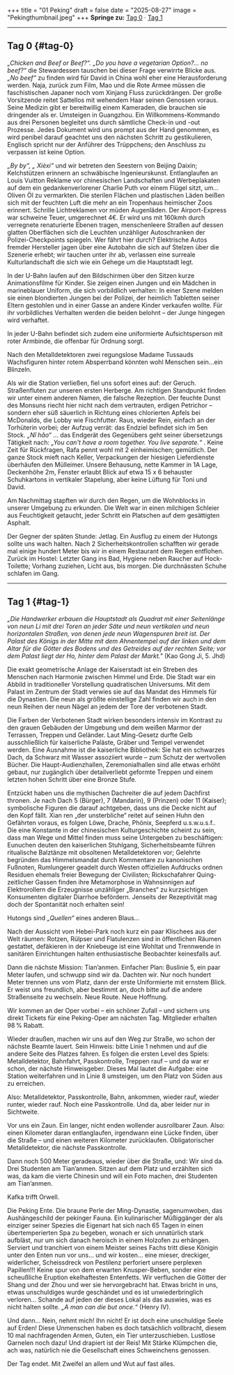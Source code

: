 +++
title = "01 Peking"
draft = false
date = "2025-08-27"
image = "Pekingthumbnail.jpeg"
+++
**Springe zu:** [Tag 0](#tag-0) · [Tag 1](#tag-1)

---
## Tag 0 {#tag-0}

*„Chicken and Beef or Beef?“. „Do you have a vegetarian Option?… no beef?“* die Stewardessen tauschen bei dieser Frage verwirrte Blicke aus. *„No beef“* zu finden wird für David in China wohl eher eine Herausforderung werden. Naja, zurück zum Film, Mao und die Rote Armee müssen die faschistischen Japaner noch vom Xinjang Fluss zurückdrängen. Der große Vorsitzende reitet Sattellos mit wehendem Haar seinen Genossen voraus. Seine Medizin gibt er bereitwillig einem Kameraden, die brauchen sie dringender als er. Umsteigen in Guangzhou. Ein Willkommens-Kommando aus drei Personen begleitet uns durch sämtliche Check-in und -out Prozesse. Jedes Dokument wird uns prompt aus der Hand genommen, es wird penibel darauf geachtet uns den nächsten Schritt zu gestikulieren, Englisch spricht nur der Anführer des Trüppchens; den Anschluss zu verpassen ist keine Option.

*„By by“, „ Xièxi“* und wir betreten den Seestern von Beijing Daixin; Kelchstützen erinnern an schwäbische Ingenieurskunst. Entlanglaufen an Louis Vuitton Reklame vor chinesischen Landschaften und Werbeplakaten auf dem ein gedankenverlorener Charlie Puth vor einem Flügel sitzt, um… Oliven Öl zu vermarkten. Die sterilen Flächen und plastischen Läden beißen sich mit der feuchten Luft die mehr an ein Tropenhaus heimischer Zoos erinnert. Schrille Lichtreklamen vor müden Augenläden. Der Airport-Express war schweine Teuer, umgerechnet 4€. Er wird uns mit 160kmh durch verregnete renaturierte Ebenen tragen, menschenleere Straßen auf dessen glatten Oberflächen sich die Leuchten unzähliger Autoschranken der Polizei-Checkpoints
spiegeln. Wer fährt hier durch? Elektrische Autos fremder Hersteller jagen über eine Autobahn die sich auf Stelzen über die Szenerie erhebt; wir tauchen unter ihr ab, verlassen eine surreale Kulturlandschaft die sich wie ein Gehege um die Hauptstadt legt. 

In der U-Bahn laufen auf den Bildschirmen über den Sitzen kurze Animationsfilme für Kinder. Sie zeigen einen Jungen und ein Mädchen in marineblauer Uniform, die sich vorbildlich verhalten: In einer Szene melden sie einen blondierten Jungen bei der Polizei, der heimlich Tabletten seiner Eltern gestohlen und in einer Gasse an andere Kinder verkaufen wollte. Für ihr vorbildliches Verhalten werden die beiden belohnt – der Junge hingegen wird verhaftet.

In jeder U-Bahn befindet sich zudem eine uniformierte Aufsichtsperson mit roter Armbinde, die offenbar für Ordnung sorgt.

Nach den Metalldetektoren zwei regungslose Madame Tussauds Wachsfiguren hinter rotem Absperrband könnten wohl Menschen sein…ein Blinzeln. 

Als wir die Station verließen, fiel uns sofort eines auf: der Geruch.
Straßenfluten zur unseren ersten Herberge. 
Am richtigen Standpunkt finden wir unter einem anderen Namen, die falsche Rezeption. Der feuchte Dunst des Monsuns riecht hier nicht nach dem vertrauten, erdigen Petrichor – sondern eher süß säuerlich in Richtung eines chlorierten Apfels bei McDonalds, die Lobby wie Fischfutter. Raus, wieder Rein, einfach an der Torhüterin vorbei; der Aufzug verrät: das Endziel befindet sich im 5en Stock. *„Nǐ hǎo“* … das Endgerät des Gegenübers geht seiner übersetzungs Tätigkeit nach: *„You can't have a room together. You live separate.“* . Keine Zeit für Rückfragen, Rafa pennt wohl mit 2 einheimischen; gemütlich. Der ganze Stock mieft nach Keller, Verpackungen der hiesigen Lieferdienste überhäufen den Mülleimer. Unsere Behausung, nette Kammer in 1A Lage, Deckenhöhe 2m, Fenster erlaubt Blick auf etwa 15 x 6 behauster Schuhkartons in vertikaler Stapelung, aber keine Lüftung für Toni und David. 

Am Nachmittag stapften wir durch den Regen, um die Wohnblocks in unserer Umgebung zu erkunden. Die Welt war in einen milchigen Schleier aus Feuchtigkeit getaucht, jeder Schritt ein Platschen auf dem gesättigten Asphalt.

Der Gegner der späten Stunde: Jetlag. Ein Ausflug zu einem der Hutongs sollte uns wach halten. Nach 2 Sicherheitskontrollen schafften wir gerade mal einige hundert Meter bis wir in einem Restaurant dem Regen entflohen.
Zurück im Hostel: Letzter Gang ins Bad, Hygiene neben Raucher auf Hock-Toilette; Vorhang zuziehen, Licht aus, bis morgen. 
Die durchnässten Schuhe schlafen im Gang. 

---

## Tag 1 {#tag-1}

*„Die Handwerker erbauen die Hauptstadt als Quadrat mit einer Seitenlänge von neun Li mit drei Toren an jeder Säte und neun vertikalen und neun horizontalen Straßen, von denen jede neun Wagenspuren breit ist. Der Palast des Königs in der Mitte mit dem Ahnentempel auf der linken und dem Altar für die Götter des Bodens und des Getreides auf der rechten Seite; vor dem Palast liegt der Ho, hinter dem Palast der Markt."* (Kao Gong Ji, 5. Jhd)

Die exakt geometrische Anlage der Kaiserstadt ist ein Streben des Menschen nach Harmonie zwischen Himmel und Erde. Die Stadt war ein Abbild in traditioneller Vorstellung quadratischen Universums. Mit dem Palast im Zentrum der Stadt verwies sie auf das Mandat des Himmels für die Dynastien. Die neun als größte einstellige Zahl finden wir auch in den neun Reihen der neun Nägel an jedem der Tore der verbotenen Stadt. 

Die Farben der Verbotenen Stadt wirken besonders intensiv im Kontrast zu den grauen Gebäuden der Umgebung und dem weißen Marmor der Terrassen, Treppen und Geländer. Laut Ming-Gesetz durfte Gelb ausschließlich für kaiserliche Paläste, Gräber und Tempel verwendet werden. Eine Ausnahme ist die kaiserliche Bibliothek: Sie hat ein schwarzes Dach, da Schwarz mit Wasser assoziiert wurde – zum Schutz der wertvollen Bücher. Die Haupt-Audienzhallen, Zeremonialhallen sind alle etwas erhöht gebaut, nur zugänglich über detailverliebt geformte Treppen und einem letzten hohen Schritt über eine Bronze Stufe.

Entzückt haben uns die mythischen Dachreiter die auf jedem Dachfirst thronen. Je nach Dach 5 (Bürger), 7 (Mandarin), 9 (Prinzen) oder 11 (Kaiser); symbolische Figuren die darauf achtgeben, dass uns die Decke nicht auf den Kopf fällt. Xian ren „der unsterbliche“ reitet auf seinen Huhn den Gefährten voraus, es folgen Löwe, Drache, Phönix, Seepferd u.s.w.u.s.f.. Die eine Konstante in der chinesischen Kulturgeschichte scheint zu sein, dass man Wege und Mittel finden muss seine Untergeben zu beschäftigen: Eunuchen deuten den kaiserlichen Stuhlgang, Sicherheitsbeamte führen ritualische Balztänze mit obsoltenen Metalldetektoren vor; Gelehrte begründen das Himmelsmandat durch Kommentare zu kanonischen Fußnoten, Rumlungerer geadelt durch Westen offiziellen Aufdrucks ordnen Residuen ehemals freier Bewegung der Civilisten; Rickschafahrer Quing-zeitlicher Gassen finden ihre Metamorphose in Wahnsinnigen auf Elektrorollern die Erzeugnisse unzähliger „Branches“ zu kurzsichtigen Konsumenten digitaler Diarrhoe befördern. Jenseits der Rezeptivität mag doch der Spontanität noch erhalten sein! 

Hutongs sind *„Quellen“* eines anderen Blaus…

Nach der Aussicht vom Hebei-Park noch kurz ein paar Klischees aus der Welt räumen: Rotzen, Rülpser und Flatulenzen sind in öffentlichen Räumen gestattet, defäkieren in der Kniebeuge ist eine Wohltat und Trennwende in sanitären Einrichtungen halten enthusiastische Beobachter keinesfalls auf.

Dann die nächste Mission: Tian’anmen. Einfacher Plan: Buslinie 5, ein paar Meter laufen, und schwupp sind wir da. Dachten wir. Nur noch hundert Meter trennen uns vom Platz, dann der erste Uniformierte mit ernstem Blick. Er weist uns freundlich, aber bestimmt an, doch bitte auf die andere Straßenseite zu wechseln. Neue Route. Neue Hoffnung.

Wir kommen an der Oper vorbei – ein schöner Zufall – und sichern uns direkt Tickets für eine Peking-Oper am nächsten Tag. Mitglieder erhalten 98 % Rabatt. 

Wieder draußen, machen wir uns auf den Weg zur Straße, wo schon der nächste Beamte lauert. Sein Hinweis: bitte Linie 1 nehmen und auf die andere Seite des Platzes fahren. Es folgen die ersten Level des Spiels: Metalldetektor, Bahnfahrt, Passkontrolle, Treppen rauf – und da war er schon, der nächste Hinweisgeber. Dieses Mal lautet die Aufgabe: eine Station weiterfahren und in Linie 8 umsteigen, um den Platz von Süden aus zu erreichen.

Also: Metalldetektor, Passkontrolle, Bahn, ankommen, wieder rauf, wieder runter, wieder rauf. Noch eine Passkontrolle. Und da, aber leider nur in Sichtweite.

Vor uns ein Zaun. Ein langer, nicht enden wollender ausrollbarer Zaun. Also: einen Kilometer daran entlanglaufen, irgendwann eine Lücke finden, über die Straße – und einen weiteren Kilometer zurücklaufen. Obligatorischer Metalldetektor, die nächste Passkontrolle.

Dann noch 500 Meter geradeaus, wieder über die Straße, und: Wir sind da. Drei Studenten am Tian’anmen. Sitzen auf dem Platz und erzählten sich was, da kam die vierte Chinesin und will ein Foto machen, drei Studenten am Tian’anmen.

Kafka trifft Orwell. 

Die Peking Ente. Die braune Perle der Ming-Dynastie, sagenumwoben, das Aushängeschild der pekinger Fauna. Ein kulinarischer Müßiggänger der als einziger seiner Spezies die Eigenart hat sich nach 65 Tagen in einen übertemperierten Spa zu begeben, wonach er sich unnatürlich stark aufbläst, nur um sich danach heroisch in einem Holzofen zu erhängen. Serviert und tranchiert von einem Meister seines Fachs tritt diese Königin unter den Enten nun vor uns… und wir kosten… eine mieser, dreckiger, widerlicher, Scheissdreck von Pestilenz perforiert unsere perplexen Papillen!!! Keine spur von dem erwarten Knusper-Beben, sonder eine scheußliche Eruption ekelhaftesten Entenfetts. Wir verfluchen die Götter der Shang und der Zhou und wer sie hervorgebracht hat. Etwas bricht in uns, etwas unschuldiges wurde geschändet und es ist unwiederbringlich verloren… Schande auf jeden der dieses Lokal als das  auswies, was es nicht halten sollte. *„A man can die but once.“* (Henry IV).

Und dann… Nein, nehmt mich! Ihn nicht! Er ist doch eine unschuldige Seele auf Erden! Diese Unmenschen haben es doch tatsächlich vollbracht,  diesem 10 mal nachfragenden Armen, Guten, ein Tier unterzuschieben. Lustlose Garnelen noch dazu! Und drapiert ist der Reis! Mit Stärke Klümpchen die, ach was, natürlich nie die Gesellschaft eines Schweinchens genossen. 

Der Tag endet. Mit Zweifel an allem und Wut auf fast alles.

